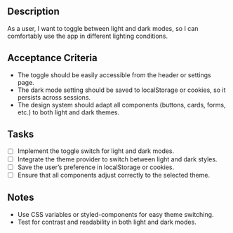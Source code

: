 ## Description
As a user, I want to toggle between light and dark modes, so I can comfortably use the app in different lighting conditions.

## Acceptance Criteria
- The toggle should be easily accessible from the header or settings page.
- The dark mode setting should be saved to localStorage or cookies, so it persists across sessions.
- The design system should adapt all components (buttons, cards, forms, etc.) to both light and dark themes.

## Tasks
- [ ] Implement the toggle switch for light and dark modes.
- [ ] Integrate the theme provider to switch between light and dark styles.
- [ ] Save the user’s preference in localStorage or cookies.
- [ ] Ensure that all components adjust correctly to the selected theme.

## Notes
- Use CSS variables or styled-components for easy theme switching.
- Test for contrast and readability in both light and dark modes.
